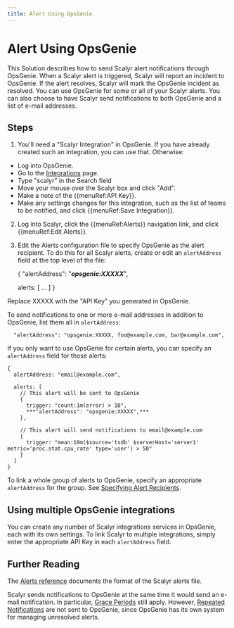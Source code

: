 ```yaml
---
title: Alert Using OpsGenie
---
```


# Alert Using OpsGenie

This Solution describes how to send Scalyr alert notifications through OpsGenie. When a Scalyr alert is triggered,
Scalyr will report an incident to OpsGenie. If the alert resolves, Scalyr will mark the OpsGenie incident as resolved.
You can use OpsGenie for some or all of your Scalyr alerts. You can also choose to have Scalyr send notifications to
both OpsGenie and a list of e-mail addresses.


## Steps

1. You'll need a "Scalyr Integration" in OpsGenie. If you have already created such an integration, you can use that.
Otherwise:

- Log into OpsGenie.
- Go to the [Integrations](https://www.opsgenie.com/integration) page.
- Type "scalyr" in the Search field
- Move your mouse over the Scalyr box and click "Add".
- Make a note of the {{menuRef:API Key}}.
- Make any settings changes for this integration, such as the list of teams to be notified, and click
  {{menuRef:Save Integration}}.

2. Log into Scalyr, click the {{menuRef:Alerts}} navigation link, and click {{menuRef:Edit Alerts}}.

3. Edit the Alerts configuration file to specify OpsGenie as the alert recipient. To do this for all Scalyr alerts,
create or edit an ``alertAddress`` field at the top level of the file:

    {
      "alertAddress": "***opsgenie:XXXXX***",

      alerts: [
        ...
      ]
    }

Replace XXXXX with the "API Key" you generated in OpsGenie.

To send notifications to one or more e-mail addresses in addition to OpsGenie, list them all in ``alertAddress``:

      "alertAddress": "opsgenie:XXXXX, foo@example.com, bar@example.com",

If you only want to use OpsGenie for certain alerts, you can specify an ``alertAddress`` field for those alerts:

    {
      alertAddress: "email@example.com",

      alerts: [
        // This alert will be sent to OpsGenie
        {
          trigger: "count:1m(error) > 10",
          ***"alertAddress": "opsgenie:XXXXX",***
        },

        // This alert will send notifications to email@example.com
        {
          trigger: "mean:10m($source='tsdb' $serverHost='server1' metric='proc.stat.cpu_rate' type='user') > 50"
        }
      ]
    }

To link a whole group of alerts to OpsGenie, specify an appropriate ``alertAddress`` for the group. See
[Specifying Alert Recipients](/help/alerts#recipients).


## Using multiple OpsGenie integrations

You can create any number of Scalyr integrations services in OpsGenie, each with its own settings. To link Scalyr
to multiple integrations, simply enter the appropriate API Key in each ``alertAddress`` field.


## Further Reading

The [Alerts reference](/help/alerts) documents the format of the Scalyr alerts file.

Scalyr sends notifications to OpsGenie at the same time it would send an e-mail notification. In particular,
[Grace Periods](/help/alerts#gracePeriod) still apply. However, 
[Repeated Notifications](/help/alerts#renotification) are not sent to OpsGenie, since 
OpsGenie has its own system for managing unresolved alerts.
